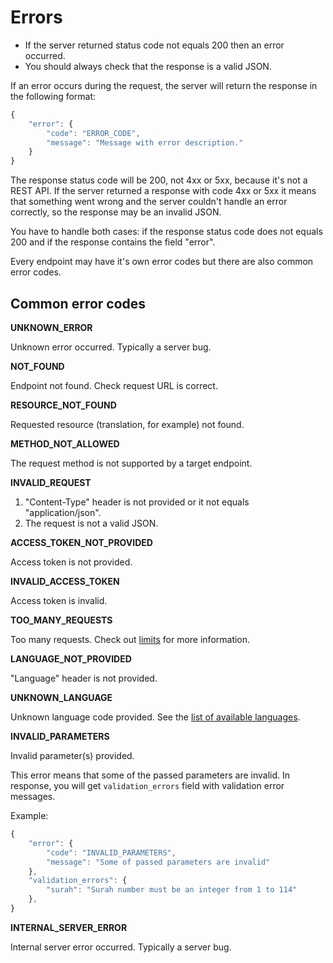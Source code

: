 # Errors

* If the server returned status code not equals 200 then an error occurred.
* You should always check that the response is a valid JSON.

If an error occurs during the request, the server will return the response in the following format:

```javascript
{
    "error": {
        "code": "ERROR_CODE",
        "message": "Message with error description."
    }
}
```

The response status code will be 200, not 4xx or 5xx, because it's not a REST API. If the server returned a response with code 4xx or 5xx it means that something went wrong and the server couldn't handle an error correctly, so the response may be an invalid JSON.

You have to handle both cases: if the response status code does not equals 200 and if the response contains the field "error".

Every endpoint may have it's own error codes but there are also common error codes.

## Common error codes

**UNKNOWN\_ERROR**

Unknown error occurred. Typically a server bug.

**NOT\_FOUND**

Endpoint not found. Check request URL is correct.

**RESOURCE\_NOT\_FOUND**

Requested resource \(translation, for example\) not found.

**METHOD\_NOT\_ALLOWED**

The request method is not supported by a target endpoint.

**INVALID\_REQUEST**

1. "Content-Type" header is not provided or it not equals "application/json".
2. The request is not a valid JSON.

**ACCESS\_TOKEN\_NOT\_PROVIDED**

Access token is not provided.

**INVALID\_ACCESS\_TOKEN**

Access token is invalid.

**TOO\_MANY\_REQUESTS**

Too many requests. Check out [limits](limits.md) for more information.

**LANGUAGE\_NOT\_PROVIDED**

"Language" header is not provided.

**UNKNOWN\_LANGUAGE**

Unknown language code provided. See the [list of available languages](https://github.com/quranacademy/digital-quran-docs/tree/5ac35f82b33be44b98843418794dc47bf7dcdf68/api/available-languages.md).

**INVALID\_PARAMETERS**

Invalid parameter\(s\) provided.

This error means that some of the passed parameters are invalid. In response, you will get `validation_errors` field with validation error messages.

Example:

```javascript
{
    "error": {
        "code": "INVALID_PARAMETERS",
        "message": "Some of passed parameters are invalid"
    },
    "validation_errors": {
        "surah": "Surah number must be an integer from 1 to 114"
    },
}
```

**INTERNAL\_SERVER\_ERROR**

Internal server error occurred. Typically a server bug.

